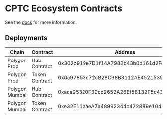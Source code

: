 # CPTC Ecosystem Contracts
See the [docs](docs/index.md) for more information.

## Deployments
| Chain            | Contract                    | Address                                    |
|------------------|-----------------------------|--------------------------------------------|
| Polygon Prod     | Hub Contract                | 0x302c919e7D1f14A798Bb43b0d161d2Fc0E782D0D |
| Polygon Prod     | Token Contract              | 0x0a97853c72cB28C98B3112AE45215391675CAc43 |
| Polygon Mumbai   | Hub Contract                | 0xace95320F30cd2652A26Ef58132F5c4321d4eE46 |
| Polygon Mumbai   | Token Contract              | 0xe32E112aeA7a48992344c472889e1045dcB95551 |
